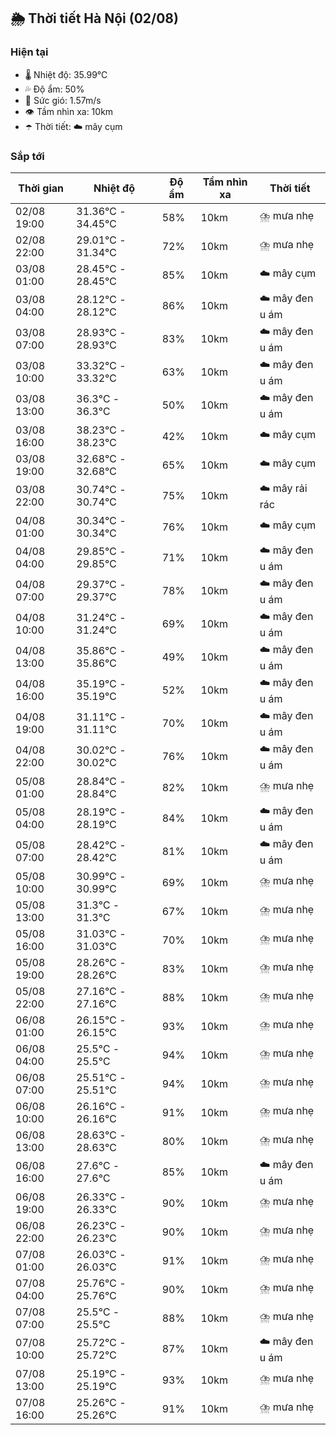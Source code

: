 ## 🌦️ Thời tiết Hà Nội (02/08)

### Hiện tại

- 🌡️ Nhiệt độ: 35.99℃
- 💦 Độ ẩm: 50%
- 💨 Sức gió: 1.57m/s
- 👁️ Tầm nhìn xa: 10km
- ☂️ Thời tiết: ☁️ mây cụm

### Sắp tới

| Thời gian | Nhiệt độ | Độ ẩm | Tầm nhìn xa | Thời tiết |
| --- | --- | --- | --- | --- |
| 02/08 19:00 | 31.36℃ - 34.45℃ | 58% | 10km | ⛈️ mưa nhẹ |
| 02/08 22:00 | 29.01℃ - 31.34℃ | 72% | 10km | ⛈️ mưa nhẹ |
| 03/08 01:00 | 28.45℃ - 28.45℃ | 85% | 10km | ☁️ mây cụm |
| 03/08 04:00 | 28.12℃ - 28.12℃ | 86% | 10km | ☁️ mây đen u ám |
| 03/08 07:00 | 28.93℃ - 28.93℃ | 83% | 10km | ☁️ mây đen u ám |
| 03/08 10:00 | 33.32℃ - 33.32℃ | 63% | 10km | ☁️ mây đen u ám |
| 03/08 13:00 | 36.3℃ - 36.3℃ | 50% | 10km | ☁️ mây đen u ám |
| 03/08 16:00 | 38.23℃ - 38.23℃ | 42% | 10km | ☁️ mây cụm |
| 03/08 19:00 | 32.68℃ - 32.68℃ | 65% | 10km | ☁️ mây cụm |
| 03/08 22:00 | 30.74℃ - 30.74℃ | 75% | 10km | ☁️ mây rải rác |
| 04/08 01:00 | 30.34℃ - 30.34℃ | 76% | 10km | ☁️ mây cụm |
| 04/08 04:00 | 29.85℃ - 29.85℃ | 71% | 10km | ☁️ mây đen u ám |
| 04/08 07:00 | 29.37℃ - 29.37℃ | 78% | 10km | ☁️ mây đen u ám |
| 04/08 10:00 | 31.24℃ - 31.24℃ | 69% | 10km | ☁️ mây đen u ám |
| 04/08 13:00 | 35.86℃ - 35.86℃ | 49% | 10km | ☁️ mây đen u ám |
| 04/08 16:00 | 35.19℃ - 35.19℃ | 52% | 10km | ☁️ mây đen u ám |
| 04/08 19:00 | 31.11℃ - 31.11℃ | 70% | 10km | ☁️ mây đen u ám |
| 04/08 22:00 | 30.02℃ - 30.02℃ | 76% | 10km | ☁️ mây đen u ám |
| 05/08 01:00 | 28.84℃ - 28.84℃ | 82% | 10km | ⛈️ mưa nhẹ |
| 05/08 04:00 | 28.19℃ - 28.19℃ | 84% | 10km | ☁️ mây đen u ám |
| 05/08 07:00 | 28.42℃ - 28.42℃ | 81% | 10km | ☁️ mây đen u ám |
| 05/08 10:00 | 30.99℃ - 30.99℃ | 69% | 10km | ⛈️ mưa nhẹ |
| 05/08 13:00 | 31.3℃ - 31.3℃ | 67% | 10km | ⛈️ mưa nhẹ |
| 05/08 16:00 | 31.03℃ - 31.03℃ | 70% | 10km | ⛈️ mưa nhẹ |
| 05/08 19:00 | 28.26℃ - 28.26℃ | 83% | 10km | ⛈️ mưa nhẹ |
| 05/08 22:00 | 27.16℃ - 27.16℃ | 88% | 10km | ⛈️ mưa nhẹ |
| 06/08 01:00 | 26.15℃ - 26.15℃ | 93% | 10km | ⛈️ mưa nhẹ |
| 06/08 04:00 | 25.5℃ - 25.5℃ | 94% | 10km | ⛈️ mưa nhẹ |
| 06/08 07:00 | 25.51℃ - 25.51℃ | 94% | 10km | ⛈️ mưa nhẹ |
| 06/08 10:00 | 26.16℃ - 26.16℃ | 91% | 10km | ⛈️ mưa nhẹ |
| 06/08 13:00 | 28.63℃ - 28.63℃ | 80% | 10km | ⛈️ mưa nhẹ |
| 06/08 16:00 | 27.6℃ - 27.6℃ | 85% | 10km | ☁️ mây đen u ám |
| 06/08 19:00 | 26.33℃ - 26.33℃ | 90% | 10km | ⛈️ mưa nhẹ |
| 06/08 22:00 | 26.23℃ - 26.23℃ | 90% | 10km | ⛈️ mưa nhẹ |
| 07/08 01:00 | 26.03℃ - 26.03℃ | 91% | 10km | ⛈️ mưa nhẹ |
| 07/08 04:00 | 25.76℃ - 25.76℃ | 90% | 10km | ⛈️ mưa nhẹ |
| 07/08 07:00 | 25.5℃ - 25.5℃ | 88% | 10km | ⛈️ mưa nhẹ |
| 07/08 10:00 | 25.72℃ - 25.72℃ | 87% | 10km | ☁️ mây đen u ám |
| 07/08 13:00 | 25.19℃ - 25.19℃ | 93% | 10km | ⛈️ mưa nhẹ |
| 07/08 16:00 | 25.26℃ - 25.26℃ | 91% | 10km | ⛈️ mưa nhẹ |
